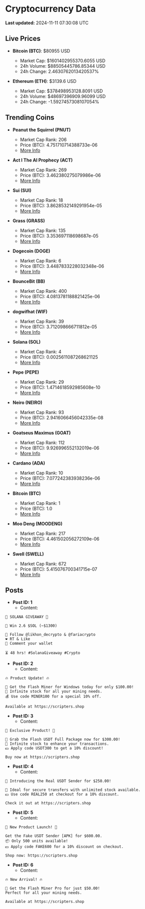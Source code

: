 # Cryptocurrency Data

**Last updated:** 2024-11-11 07:30:08 UTC

## Live Prices
- **Bitcoin (BTC)**: $80955 USD
  - Market Cap: $1601402955370.6055 USD
  - 24h Volume: $88505445786.85344 USD
  - 24h Change: 2.4630762013420537%

- **Ethereum (ETH)**: $3139.6 USD
  - Market Cap: $378498953128.8091 USD
  - 24h Volume: $48697396909.96099 USD
  - 24h Change: -1.5927457308107054%

## Trending Coins
- **Peanut the Squirrel (PNUT)**
  - Market Cap Rank: 206
  - Price (BTC): 4.751710714388733e-06
  - [More Info](https://www.coingecko.com/en/coins/peanut-the-squirrel)

- **Act I The AI Prophecy (ACT)**
  - Market Cap Rank: 269
  - Price (BTC): 3.462380275079986e-06
  - [More Info](https://www.coingecko.com/en/coins/act-i-the-ai-prophecy)

- **Sui (SUI)**
  - Market Cap Rank: 18
  - Price (BTC): 3.8628532149291954e-05
  - [More Info](https://www.coingecko.com/en/coins/sui)

- **Grass (GRASS)**
  - Market Cap Rank: 135
  - Price (BTC): 3.353697118698687e-05
  - [More Info](https://www.coingecko.com/en/coins/grass)

- **Dogecoin (DOGE)**
  - Market Cap Rank: 6
  - Price (BTC): 3.4487833228032348e-06
  - [More Info](https://www.coingecko.com/en/coins/dogecoin)

- **BounceBit (BB)**
  - Market Cap Rank: 400
  - Price (BTC): 4.0813781188821425e-06
  - [More Info](https://www.coingecko.com/en/coins/bouncebit)

- **dogwifhat (WIF)**
  - Market Cap Rank: 39
  - Price (BTC): 3.712098666711812e-05
  - [More Info](https://www.coingecko.com/en/coins/dogwifhat)

- **Solana (SOL)**
  - Market Cap Rank: 4
  - Price (BTC): 0.0025611087268621125
  - [More Info](https://www.coingecko.com/en/coins/solana)

- **Pepe (PEPE)**
  - Market Cap Rank: 29
  - Price (BTC): 1.4714618592985608e-10
  - [More Info](https://www.coingecko.com/en/coins/pepe)

- **Neiro (NEIRO)**
  - Market Cap Rank: 93
  - Price (BTC): 2.9416066456042335e-08
  - [More Info](https://www.coingecko.com/en/coins/neiro-3)

- **Goatseus Maximus (GOAT)**
  - Market Cap Rank: 112
  - Price (BTC): 9.926996552132019e-06
  - [More Info](https://www.coingecko.com/en/coins/goatseus-maximus)

- **Cardano (ADA)**
  - Market Cap Rank: 10
  - Price (BTC): 7.077242383938236e-06
  - [More Info](https://www.coingecko.com/en/coins/cardano)

- **Bitcoin (BTC)**
  - Market Cap Rank: 1
  - Price (BTC): 1.0
  - [More Info](https://www.coingecko.com/en/coins/bitcoin)

- **Moo Deng (MOODENG)**
  - Market Cap Rank: 217
  - Price (BTC): 4.461502056272109e-06
  - [More Info](https://www.coingecko.com/en/coins/moo-deng)

- **Swell (SWELL)**
  - Market Cap Rank: 672
  - Price (BTC): 5.415076700341715e-07
  - [More Info](https://www.coingecko.com/en/coins/swell-network)

## Posts
- **Post ID: 1**
  - Content:
```
🚀 SOLANA GIVEAWAY 🚀

🎁 Win 2.6 $SOL (~$1300)

🤝 Follow @likhon_decrypto & @fariacrypto
❤️ RT & Like
💬 Comment your wallet

⏳ 48 hrs! #SolanaGiveaway #Crypto
```

- **Post ID: 2**
  - Content:
```
🔥 Product Update! 🔥

🚀 Get the Flash Miner for Windows today for only $100.00!
🔋 Infinite stock for all your mining needs.
💰 Use code MINER100 for a special 10% off.

Available at https://scripters.shop
```

- **Post ID: 3**
  - Content:
```
🎁 Exclusive Product! 🎁

💸 Grab the Flash USDT Full Package now for $300.00!
🎉 Infinite stock to enhance your transactions.
💵 Apply code USDT300 to get a 10% discount!

Buy now at https://scripters.shop
```

- **Post ID: 4**
  - Content:
```
💎 Introducing the Real USDT Sender for $250.00!

💼 Ideal for secure transfers with unlimited stock available.
💵 Use code REAL250 at checkout for a 10% discount.

Check it out at https://scripters.shop
```

- **Post ID: 5**
  - Content:
```
🚀 New Product Launch! 🚀

Get the Fake USDT Sender [APK] for $600.00.
📦 Only 500 units available!
💵 Apply code FAKE600 for a 10% discount on checkout.

Shop now: https://scripters.shop
```

- **Post ID: 6**
  - Content:
```
🔥 New Arrival! 🔥

💸 Get the Flash Miner Pro for just $50.00!
Perfect for all your mining needs.

Available at https://scripters.shop
```

